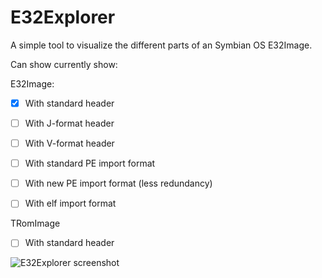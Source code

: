 # E32Explorer

A simple tool to visualize the different parts of an Symbian OS E32Image.

Can show currently show:

E32Image:
- [x] With standard header
- [ ] With J-format header
- [ ] With V-format header

- [ ] With standard PE import format
- [ ] With new PE import format (less redundancy)
- [ ] With elf import format

TRomImage
- [ ] With standard header

![E32Explorer screenshot](http://i.imgur.com/dAvxbK0.png)
